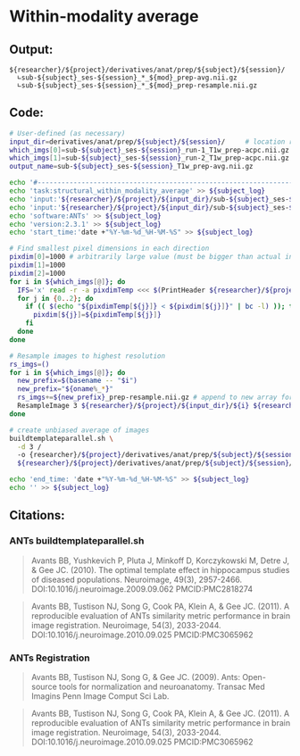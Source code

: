 # Within-modality average
## Output:
```
${researcher}/${project}/derivatives/anat/prep/${subject}/${session}/
  ∟sub-${subject}_ses-${session}_*_${mod}_prep-avg.nii.gz
  ∟sub-${subject}_ses-${session}_*_${mod}_prep-resample.nii.gz
```
## Code:
```bash
# User-defined (as necessary)
input_dir=derivatives/anat/prep/${subject}/${session}/     # location relative to researcher/project/
which_imgs[0]=sub-${subject}_ses-${session}_run-1_T1w_prep-acpc.nii.gz
which_imgs[1]=sub-${subject}_ses-${session}_run-2_T1w_prep-acpc.nii.gz
output_name=sub-${subject}_ses-${session}_T1w_prep-avg.nii.gz

echo '#--------------------------------------------------------------------------------' >> ${subject_log}
echo 'task:structural_within_modality_average' >> ${subject_log}
echo 'input:'${researcher}/${project}/${input_dir}/sub-${subject}_ses-${session}_run-1_T1w_prep-acpc.nii.gz >> ${subject_log}
echo 'input:'${researcher}/${project}/${input_dir}/sub-${subject}_ses-${session}_run-2_T1w_prep-acpc.nii.gz >> ${subject_log}
echo 'software:ANTs' >> ${subject_log}
echo 'version:2.3.1' >> ${subject_log}
echo 'start_time:'date +"%Y-%m-%d_%H-%M-%S" >> ${subject_log}

# Find smallest pixel dimensions in each direction
pixdim[0]=1000 # arbitrarily large value (must be bigger than actual input)
pixdim[1]=1000
pixdim[2]=1000
for i in ${which_imgs[@]}; do
  IFS='x' read -r -a pixdimTemp <<< $(PrintHeader ${researcher}/${project}/${input_dir}/${i} 1)
  for j in {0..2}; do
    if (( $(echo "${pixdimTemp[${j}]} < ${pixdim[${j}]}" | bc -l) )); then
      pixdim[${j}]=${pixdimTemp[${j}]} 
    fi
  done
done

# Resample images to highest resolution
rs_imgs=()
for i in ${which_imgs[@]}; do
  new_prefix=$(basename -- "$i")
  new_prefix="${oname%_*}"
  rs_imgs+=${new_prefix}_prep-resample.nii.gz # append to new array for next step
  ResampleImage 3 ${researcher}/${project}/${input_dir}/${i} ${researcher}/${project}/derivatives/anat/prep/${subject}/${session}/${new_prefix}_prep-resample.nii.gz 0 0
done

# create unbiased average of images
buildtemplateparallel.sh \
  -d 3 /
  -o {researcher}/${project}/derivatives/anat/prep/${subject}/${session}/${output_name}_prep-avg.nii.gz \
  ${researcher}/${project}/derivatives/anat/prep/${subject}/${session}/${rs_imgs}

echo 'end_time: 'date +"%Y-%m-%d_%H-%M-%S" >> ${subject_log}
echo '' >> ${subject_log}
```
## Citations:
### ANTs buildtemplateparallel.sh
>Avants BB, Yushkevich P, Pluta J, Minkoff D, Korczykowski M, Detre J, & Gee JC. (2010). The optimal template effect in hippocampus studies of diseased populations. Neuroimage, 49(3), 2957-2466. DOI:10.1016/j.neuroimage.2009.09.062 PMCID:PMC2818274

>Avants BB, Tustison NJ, Song G, Cook PA, Klein A, & Gee JC. (2011). A reproducible evaluation of ANTs similarity metric performance in brain image registration. Neuroimage, 54(3), 2033-2044. DOI:10.1016/j.neuroimage.2010.09.025 PMCID:PMC3065962

### ANTs Registration
>Avants BB, Tustison NJ, Song G, & Gee JC. (2009). Ants: Open-source tools for normalization and neuroanatomy. Transac Med Imagins Penn Image Comput Sci Lab.

>Avants BB, Tustison NJ, Song G, Cook PA, Klein A, & Gee JC. (2011). A reproducible evaluation of ANTs similarity metric performance in brain image registration. Neuroimage, 54(3), 2033-2044. DOI:10.1016/j.neuroimage.2010.09.025 PMCID:PMC3065962
